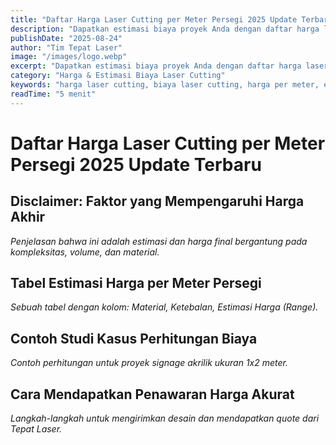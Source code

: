 ```yaml
---
title: "Daftar Harga Laser Cutting per Meter Persegi 2025 Update Terbaru"
description: "Dapatkan estimasi biaya proyek Anda dengan daftar harga laser cutting per meter persegi terbaru untuk tahun 2025. Meliputi akrilik, MDF, plat besi, dan lainnya."
publishDate: "2025-08-24"
author: "Tim Tepat Laser"
image: "/images/logo.webp"
excerpt: "Dapatkan estimasi biaya proyek Anda dengan daftar harga laser cutting per meter persegi terbaru untuk tahun 2025. Meliputi akrilik, MDF, plat besi, dan lainnya."
category: "Harga & Estimasi Biaya Laser Cutting"
keywords: "harga laser cutting, biaya laser cutting, harga per meter, estimasi biaya"
readTime: "5 menit"
---
```


# Daftar Harga Laser Cutting per Meter Persegi 2025 Update Terbaru

## Disclaimer: Faktor yang Mempengaruhi Harga Akhir
*Penjelasan bahwa ini adalah estimasi dan harga final bergantung pada kompleksitas, volume, dan material.*

## Tabel Estimasi Harga per Meter Persegi
*Sebuah tabel dengan kolom: Material, Ketebalan, Estimasi Harga (Range).*

## Contoh Studi Kasus Perhitungan Biaya
*Contoh perhitungan untuk proyek signage akrilik ukuran 1x2 meter.*

## Cara Mendapatkan Penawaran Harga Akurat
*Langkah-langkah untuk mengirimkan desain dan mendapatkan quote dari Tepat Laser.*
